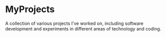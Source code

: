 # MyProjects
A collection of various projects I've worked on, including software development and experiments in different areas of technology and coding.

